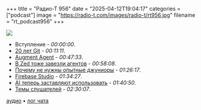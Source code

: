 +++
title = "Радио-Т 956"
date = "2025-04-12T19:04:17"
categories = ["podcast"]
image = "https://radio-t.com/images/radio-t/rt956.jpg"
filename = "rt_podcast956"
+++

![](https://radio-t.com/images/radio-t/rt956.jpg)

- Вступление - *00:00:00*.
- [20 лет Git](https://blog.gitbutler.com/20-years-of-git/) - *00:11:11*.
- [Augment Agent](https://www.augmentcode.com/blog/meet-augment-agent) - *00:47:33*.
- [В Zed тоже завезли агентов](https://zed.dev/ai/agent?x=50) - *00:58:08*.
- [Почему не нужны опытные джуниоры](https://world.hey.com/dhh/why-we-won-t-hire-a-junior-with-five-years-of-experience-0a548994) - *01:26:17*.
- [Firebase Studio](https://firebase.studio) - *01:34:27*.
- [AI теперь заставляют использовать](https://leaddev.com/culture/ai-coding-mandates-are-driving-developers-to-the-brink) - *01:40:50*.
- [Темы слушателей](https://radio-t.com/p/2025/04/08/prep-956/) - *02:30:07*.


[аудио](https://cdn.radio-t.com/rt_podcast956.mp3) • [лог чата](https://chat.radio-t.com/logs/radio-t-956.html)
<audio src="https://cdn.radio-t.com/rt_podcast956.mp3" preload="none"></audio>
